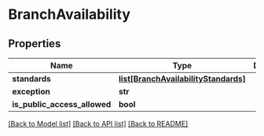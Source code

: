 # BranchAvailability

## Properties
Name | Type | Description | Notes
------------ | ------------- | ------------- | -------------
**standards** | [**list[BranchAvailabilityStandards]**](BranchAvailabilityStandards.md) |  | 
**exception** | **str** |  | 
**is_public_access_allowed** | **bool** |  | [optional] 

[[Back to Model list]](../README.md#documentation-for-models) [[Back to API list]](../README.md#documentation-for-api-endpoints) [[Back to README]](../README.md)

